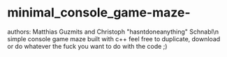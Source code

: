 # minimal_console_game-maze-
authors: Matthias Guzmits and Christoph "hasntdoneanything" Schnabl\n
simple console game maze built with c++ 
feel free to duplicate, download or do whatever the fuck you want to do with the code ;)
